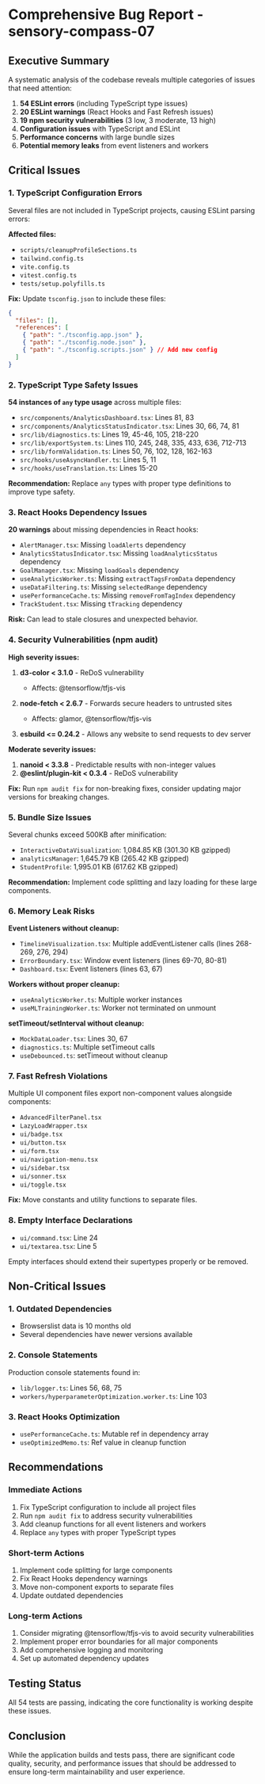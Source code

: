 # Comprehensive Bug Report - sensory-compass-07

## Executive Summary

A systematic analysis of the codebase reveals multiple categories of issues that need attention:

1. **54 ESLint errors** (including TypeScript type issues)
2. **20 ESLint warnings** (React Hooks and Fast Refresh issues)
3. **19 npm security vulnerabilities** (3 low, 3 moderate, 13 high)
4. **Configuration issues** with TypeScript and ESLint
5. **Performance concerns** with large bundle sizes
6. **Potential memory leaks** from event listeners and workers

## Critical Issues

### 1. TypeScript Configuration Errors

Several files are not included in TypeScript projects, causing ESLint parsing errors:

**Affected files:**

- `scripts/cleanupProfileSections.ts`
- `tailwind.config.ts`
- `vite.config.ts`
- `vitest.config.ts`
- `tests/setup.polyfills.ts`

**Fix:** Update `tsconfig.json` to include these files:

```json
{
  "files": [],
  "references": [
    { "path": "./tsconfig.app.json" },
    { "path": "./tsconfig.node.json" },
    { "path": "./tsconfig.scripts.json" } // Add new config
  ]
}
```

### 2. TypeScript Type Safety Issues

**54 instances of `any` type usage** across multiple files:

- `src/components/AnalyticsDashboard.tsx`: Lines 81, 83
- `src/components/AnalyticsStatusIndicator.tsx`: Lines 30, 66, 74, 81
- `src/lib/diagnostics.ts`: Lines 19, 45-46, 105, 218-220
- `src/lib/exportSystem.ts`: Lines 110, 245, 248, 335, 433, 636, 712-713
- `src/lib/formValidation.ts`: Lines 50, 76, 102, 128, 162-163
- `src/hooks/useAsyncHandler.ts`: Lines 5, 11
- `src/hooks/useTranslation.ts`: Lines 15-20

**Recommendation:** Replace `any` types with proper type definitions to improve type safety.

### 3. React Hooks Dependency Issues

**20 warnings** about missing dependencies in React hooks:

- `AlertManager.tsx`: Missing `loadAlerts` dependency
- `AnalyticsStatusIndicator.tsx`: Missing `loadAnalyticsStatus` dependency
- `GoalManager.tsx`: Missing `loadGoals` dependency
- `useAnalyticsWorker.ts`: Missing `extractTagsFromData` dependency
- `useDataFiltering.ts`: Missing `selectedRange` dependency
- `usePerformanceCache.ts`: Missing `removeFromTagIndex` dependency
- `TrackStudent.tsx`: Missing `tTracking` dependency

**Risk:** Can lead to stale closures and unexpected behavior.

### 4. Security Vulnerabilities (npm audit)

**High severity issues:**

1. **d3-color < 3.1.0** - ReDoS vulnerability
   - Affects: @tensorflow/tfjs-vis
2. **node-fetch < 2.6.7** - Forwards secure headers to untrusted sites
   - Affects: glamor, @tensorflow/tfjs-vis

3. **esbuild <= 0.24.2** - Allows any website to send requests to dev server

**Moderate severity issues:**

1. **nanoid < 3.3.8** - Predictable results with non-integer values
2. **@eslint/plugin-kit < 0.3.4** - ReDoS vulnerability

**Fix:** Run `npm audit fix` for non-breaking fixes, consider updating major versions for breaking
changes.

### 5. Bundle Size Issues

Several chunks exceed 500KB after minification:

- `InteractiveDataVisualization`: 1,084.85 KB (301.30 KB gzipped)
- `analyticsManager`: 1,645.79 KB (265.42 KB gzipped)
- `StudentProfile`: 1,995.01 KB (617.62 KB gzipped)

**Recommendation:** Implement code splitting and lazy loading for these large components.

### 6. Memory Leak Risks

**Event Listeners without cleanup:**

- `TimelineVisualization.tsx`: Multiple addEventListener calls (lines 268-269, 276, 294)
- `ErrorBoundary.tsx`: Window event listeners (lines 69-70, 80-81)
- `Dashboard.tsx`: Event listeners (lines 63, 67)

**Workers without proper cleanup:**

- `useAnalyticsWorker.ts`: Multiple worker instances
- `useMLTrainingWorker.ts`: Worker not terminated on unmount

**setTimeout/setInterval without cleanup:**

- `MockDataLoader.tsx`: Lines 30, 67
- `diagnostics.ts`: Multiple setTimeout calls
- `useDebounced.ts`: setTimeout without cleanup

### 7. Fast Refresh Violations

Multiple UI component files export non-component values alongside components:

- `AdvancedFilterPanel.tsx`
- `LazyLoadWrapper.tsx`
- `ui/badge.tsx`
- `ui/button.tsx`
- `ui/form.tsx`
- `ui/navigation-menu.tsx`
- `ui/sidebar.tsx`
- `ui/sonner.tsx`
- `ui/toggle.tsx`

**Fix:** Move constants and utility functions to separate files.

### 8. Empty Interface Declarations

- `ui/command.tsx`: Line 24
- `ui/textarea.tsx`: Line 5

Empty interfaces should extend their supertypes properly or be removed.

## Non-Critical Issues

### 1. Outdated Dependencies

- Browserslist data is 10 months old
- Several dependencies have newer versions available

### 2. Console Statements

Production console statements found in:

- `lib/logger.ts`: Lines 56, 68, 75
- `workers/hyperparameterOptimization.worker.ts`: Line 103

### 3. React Hooks Optimization

- `usePerformanceCache.ts`: Mutable ref in dependency array
- `useOptimizedMemo.ts`: Ref value in cleanup function

## Recommendations

### Immediate Actions

1. Fix TypeScript configuration to include all project files
2. Run `npm audit fix` to address security vulnerabilities
3. Add cleanup functions for all event listeners and workers
4. Replace `any` types with proper TypeScript types

### Short-term Actions

1. Implement code splitting for large components
2. Fix React Hooks dependency warnings
3. Move non-component exports to separate files
4. Update outdated dependencies

### Long-term Actions

1. Consider migrating @tensorflow/tfjs-vis to avoid security vulnerabilities
2. Implement proper error boundaries for all major components
3. Add comprehensive logging and monitoring
4. Set up automated dependency updates

## Testing Status

All 54 tests are passing, indicating the core functionality is working despite these issues.

## Conclusion

While the application builds and tests pass, there are significant code quality, security, and
performance issues that should be addressed to ensure long-term maintainability and user experience.
